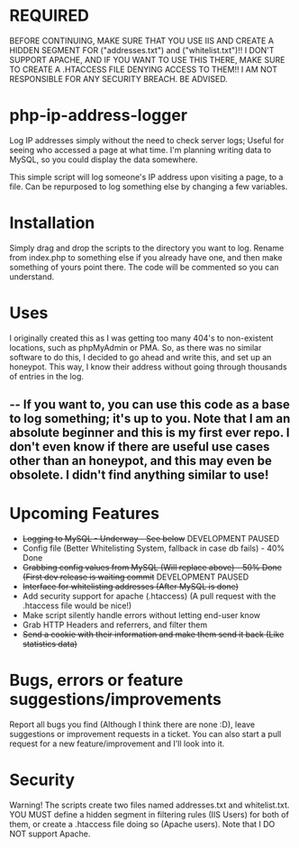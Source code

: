 # REQUIRED
BEFORE CONTINUING, MAKE SURE THAT YOU USE IIS AND CREATE A HIDDEN SEGMENT FOR ("addresses.txt") and ("whitelist.txt")!! I DON'T SUPPORT APACHE, AND IF YOU WANT TO USE THIS THERE, MAKE SURE TO CREATE A .HTACCESS FILE DENYING ACCESS TO THEM!! I AM NOT RESPONSIBLE FOR ANY SECURITY BREACH. BE ADVISED.


# php-ip-address-logger
Log IP addresses simply without the need to check server logs; Useful for seeing who accessed a page at what time. I'm planning writing data to MySQL, so you could display the data somewhere.

This simple script will log someone's IP address upon visiting a page, to a file. Can be repurposed to log something else by changing a few variables.

# Installation

Simply drag and drop the scripts to the directory you want to log. Rename from index.php to something else if you already have one, and then make something of yours point there.
The code will be commented so you can understand.

# Uses 
I originally created this as I was getting too many 404's to non-existent locations, such as phpMyAdmin or PMA. So, as there was no similar software to do this,
I decided to go ahead and write this, and set up an honeypot. This way, I know their address without going through thousands of entries in the log.

-- 
If you want to, you can use this code as a base to log something; it's up to you.
Note that I am an absolute beginner and this is my first ever repo. I don't even know if there are useful use cases other than an honeypot, and this may even be obsolete. I didn't find anything similar to use!
--

# Upcoming Features
- ~~Logging to MySQL - Underway - See below~~ DEVELOPMENT PAUSED 
- Config file (Better Whitelisting System, fallback in case db fails) - 40% Done
- ~~Grabbing config values from MySQL (Will replace above) - 50% Done (First dev release is waiting commit~~ DEVELOPMENT PAUSED
- ~~Interface for whitelisting addresses (After MySQL is done)~~
- Add security support for apache (.htaccess) (A pull request with the .htaccess file would be nice!)
- Make script silently handle errors without letting end-user know
- Grab HTTP Headers and referrers, and filter them
- ~~Send a cookie with their information and make them send it back (Like statistics data)~~

# Bugs, errors or feature suggestions/improvements
Report all bugs you find (Although I think there are none :D), leave suggestions or improvement requests in a ticket. You can also start a pull request for a new feature/improvement and I'll look into it.

# Security
Warning! The scripts create two files named addresses.txt and whitelist.txt. YOU MUST define a hidden segment in filtering rules (IIS Users) for both of them, or create a .htaccess file doing so (Apache users). Note that I DO NOT support Apache.
